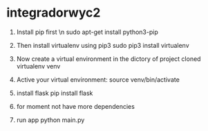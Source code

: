 # integradorwyc2
1. Install pip first \n
sudo apt-get install python3-pip

2. Then install virtualenv using pip3
sudo pip3 install virtualenv

3. Now create a virtual environment in the dictory of project cloned
virtualenv venv

4. Active your virtual environment:
source venv/bin/activate

5. install flask
pip install flask

6. for moment not have more dependencies

7. run app
python main.py

